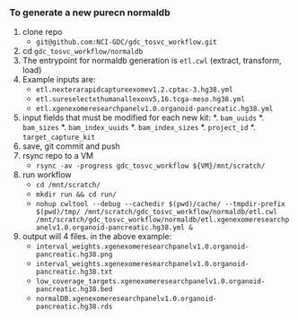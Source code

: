 ### To generate a new purecn normaldb
1. clone repo
   * `git@github.com:NCI-GDC/gdc_tosvc_workflow.git`
1. cd `gdc_tosvc_workflow/normaldb`
1. The entrypoint for normaldb generation is `etl.cwl` (extract, transform, load)
1. Example inputs are:
   * `etl.nexterarapidcaptureexomev1.2.cptac-3.hg38.yml`
   * `etl.sureselectxthumanallexonv5,16.tcga-meso.hg38.yml`
   * `etl.xgenexomeresearchpanelv1.0.organoid-pancreatic.hg38.yml`
1. input fields that must be modified for each new kit:
   *. `bam_uuids`
   *. `bam_sizes`
   *. `bam_index_uuids`
   *. `bam_index_sizes`
   *. `project_id`
   *. `target_capture_kit`
1. save, git commit and push
1. rsync repo to a VM
   * `rsync -av -progress gdc_tosvc_workflow ${VM}/mnt/scratch/`
1. run workflow
   * `cd /mnt/scratch/`
   * `mkdir run && cd run/`
   * `nohup cwltool --debug --cachedir $(pwd)/cache/ --tmpdir-prefix $(pwd)/tmp/ /mnt/scratch/gdc_tosvc_workflow/normaldb/etl.cwl /mnt/scratch/gdc_tosvc_workflow/normaldb/etl.xgenexomeresearchpanelv1.0.organoid-pancreatic.hg38.yml &`
1. output will 4 files. in the above example:
   * `interval_weights.xgenexomeresearchpanelv1.0.organoid-pancreatic.hg38.png`
   * `interval_weights.xgenexomeresearchpanelv1.0.organoid-pancreatic.hg38.txt`
   * `low_coverage_targets.xgenexomeresearchpanelv1.0.organoid-pancreatic.hg38.bed`
   * `normalDB.xgenexomeresearchpanelv1.0.organoid-pancreatic.hg38.rds`
